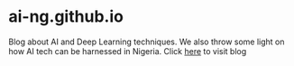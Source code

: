 # ai-ng.github.io
Blog about AI and Deep Learning techniques. We also throw some light on how AI tech can be harnessed in Nigeria.
Click [here](https://ai-ng.github.io) to visit blog
